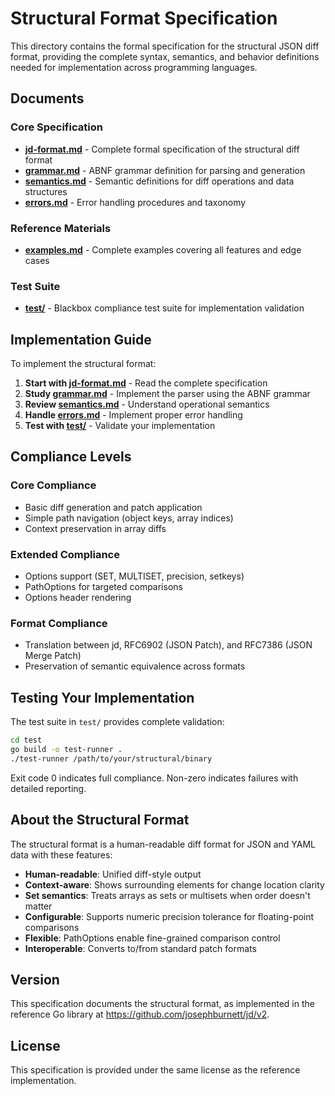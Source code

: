 # Structural Format Specification

This directory contains the formal specification for the structural JSON diff format, providing the complete syntax, semantics, and behavior definitions needed for implementation across programming languages.

## Documents

### Core Specification
- **[jd-format.md](jd-format.md)** - Complete formal specification of the structural diff format
- **[grammar.md](grammar.md)** - ABNF grammar definition for parsing and generation
- **[semantics.md](semantics.md)** - Semantic definitions for diff operations and data structures
- **[errors.md](errors.md)** - Error handling procedures and taxonomy

### Reference Materials
- **[examples.md](examples.md)** - Complete examples covering all features and edge cases

### Test Suite
- **[test/](test/)** - Blackbox compliance test suite for implementation validation

## Implementation Guide

To implement the structural format:

1. **Start with [jd-format.md](jd-format.md)** - Read the complete specification
2. **Study [grammar.md](grammar.md)** - Implement the parser using the ABNF grammar
3. **Review [semantics.md](semantics.md)** - Understand operational semantics
4. **Handle [errors.md](errors.md)** - Implement proper error handling
5. **Test with [test/](test/)** - Validate your implementation

## Compliance Levels

### Core Compliance
- Basic diff generation and patch application
- Simple path navigation (object keys, array indices)
- Context preservation in array diffs

### Extended Compliance  
- Options support (SET, MULTISET, precision, setkeys)
- PathOptions for targeted comparisons
- Options header rendering

### Format Compliance
- Translation between jd, RFC6902 (JSON Patch), and RFC7386 (JSON Merge Patch)
- Preservation of semantic equivalence across formats

## Testing Your Implementation

The test suite in `test/` provides complete validation:

```bash
cd test
go build -o test-runner .
./test-runner /path/to/your/structural/binary
```

Exit code 0 indicates full compliance. Non-zero indicates failures with detailed reporting.

## About the Structural Format

The structural format is a human-readable diff format for JSON and YAML data with these features:

- **Human-readable**: Unified diff-style output
- **Context-aware**: Shows surrounding elements for change location clarity  
- **Set semantics**: Treats arrays as sets or multisets when order doesn't matter
- **Configurable**: Supports numeric precision tolerance for floating-point comparisons
- **Flexible**: PathOptions enable fine-grained comparison control
- **Interoperable**: Converts to/from standard patch formats

## Version

This specification documents the structural format, as implemented in the reference Go library at https://github.com/josephburnett/jd/v2.

## License

This specification is provided under the same license as the reference implementation.